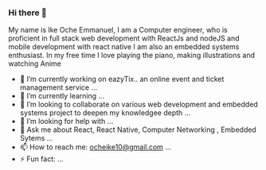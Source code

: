 ### Hi there 👋
My name is Ike Oche Emmanuel, I am a Computer engineer, who is proficient in full stack web development with ReactJs and nodeJS and mobile development with react native
I am also an embedded systems enthusiast. In my free time I love playing the piano, making illustrations and watching Anime


- 🔭 I’m currently working on eazyTix.. an online event and ticket management service ...
- 🌱 I’m currently learning ...
- 👯 I’m looking to collaborate on various web development and embedded systems project to deepen my knowledgee depth ...
- 🤔 I’m looking for help with ...
- 💬 Ask me about React, React Native, Computer Networking , Embedded Sytems ...
- 📫 How to reach me: ocheike10@gmail.com  ...
- ⚡ Fun fact: ...
